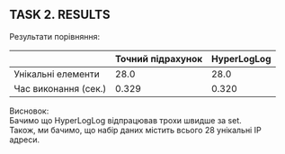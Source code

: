 ## TASK 2. RESULTS  

Результати порівняння:  

|                         | Точний підрахунок | HyperLogLog |
|-------------------------|-------------------|-------------|
| Унікальні елементи       | 28.0              | 28.0        |
| Час виконання (сек.)     | 0.329             | 0.320       |

Висновок:  
Бачимо що HyperLogLog відпрацював трохи швидше за set.  
Також, ми бачимо, що набір даних містить всього 28 унікальні IP адреси.  
